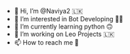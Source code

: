 - 👋 Hi, I’m @Naviya2 🇱🇰
- 👀 I’m interested in Bot Developing 🧑‍💻
- 🌱 I’m currently learning python 🙃
- 💞️ I’m working on Leo Projects 🇱🇰
- 📫 How to reach me 🤔

